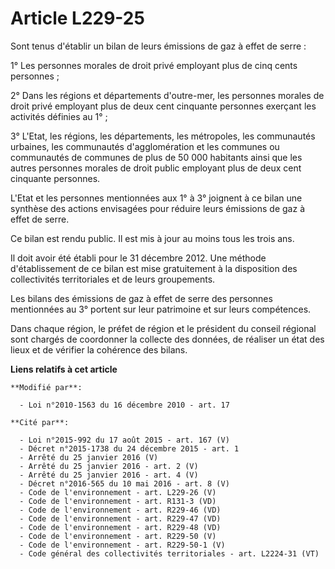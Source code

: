 # Article L229-25

Sont tenus d'établir un bilan de leurs émissions de gaz à effet de serre :

1° Les personnes morales de droit privé employant plus de cinq cents personnes ;

2° Dans les régions et départements d'outre-mer, les personnes morales de droit privé employant plus de deux cent cinquante
personnes exerçant les activités définies au 1° ;

3° L'Etat, les régions, les départements, les métropoles, les communautés urbaines, les communautés d'agglomération et les
communes ou communautés de communes de plus de 50 000 habitants ainsi que les autres personnes morales de droit public
employant plus de deux cent cinquante personnes.

L'Etat et les personnes mentionnées aux 1° à 3° joignent à ce bilan une synthèse des actions envisagées pour réduire leurs
émissions de gaz à effet de serre.

Ce bilan est rendu public. Il est mis à jour au moins tous les trois ans.

Il doit avoir été établi pour le 31 décembre 2012. Une méthode d'établissement de ce bilan est mise gratuitement à la
disposition des collectivités territoriales et de leurs groupements.

Les bilans des émissions de gaz à effet de serre des personnes mentionnées au 3° portent sur leur patrimoine et sur leurs
compétences.

Dans chaque région, le préfet de région et le président du conseil régional sont chargés de coordonner la collecte des
données, de réaliser un état des lieux et de vérifier la cohérence des bilans.

**Liens relatifs à cet article**

	**Modifié par**:

	  - Loi n°2010-1563 du 16 décembre 2010 - art. 17

	**Cité par**:

	  - Loi n°2015-992 du 17 août 2015 - art. 167 (V)
	  - Décret n°2015-1738 du 24 décembre 2015 - art. 1
	  - Arrêté du 25 janvier 2016 (V)
	  - Arrêté du 25 janvier 2016 - art. 2 (V)
	  - Arrêté du 25 janvier 2016 - art. 4 (V)
	  - Décret n°2016-565 du 10 mai 2016 - art. 8 (V)
	  - Code de l'environnement - art. L229-26 (V)
	  - Code de l'environnement - art. R131-3 (VD)
	  - Code de l'environnement - art. R229-46 (VD)
	  - Code de l'environnement - art. R229-47 (VD)
	  - Code de l'environnement - art. R229-48 (VD)
	  - Code de l'environnement - art. R229-50 (V)
	  - Code de l'environnement - art. R229-50-1 (V)
	  - Code général des collectivités territoriales - art. L2224-31 (VT)
